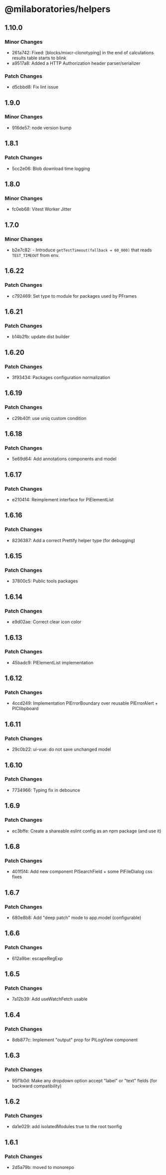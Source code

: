 # @milaboratories/helpers

## 1.10.0

### Minor Changes

- 261a742: Fixed: [blocks/mixcr-clonotyping] in the end of calculations results table starts to blink
- a9517a8: Added a HTTP Authorization header parser/serializer

### Patch Changes

- d5cbbd8: Fix lint issue

## 1.9.0

### Minor Changes

- 916de57: node version bump

## 1.8.1

### Patch Changes

- 5cc2e06: Blob download time logging

## 1.8.0

### Minor Changes

- fc0eb68: Vitest Worker Jitter

## 1.7.0

### Minor Changes

- b2e7c82: - Introduce `getTestTimeout(fallback = 60_000)` that reads `TEST_TIMEOUT` from env.

## 1.6.22

### Patch Changes

- c792469: Set type to module for packages used by PFrames

## 1.6.21

### Patch Changes

- b14b2fb: update dist builder

## 1.6.20

### Patch Changes

- 3f93434: Packages configuration normalization

## 1.6.19

### Patch Changes

- c29b40f: use uniq custom condition

## 1.6.18

### Patch Changes

- 5e69d64: Add annotations components and model

## 1.6.17

### Patch Changes

- e210414: Reimplement interface for PlElementList

## 1.6.16

### Patch Changes

- 8236387: Add a correct Prettify helper type (for debugging)

## 1.6.15

### Patch Changes

- 37800c5: Public tools packages

## 1.6.14

### Patch Changes

- e9d02ae: Correct clear icon color

## 1.6.13

### Patch Changes

- 45badc9: PlElementList implementation

## 1.6.12

### Patch Changes

- 4ccd249: Implementation PlErrorBoundary over reusable PlErrorAlert + PlClibpboard

## 1.6.11

### Patch Changes

- 29c0b22: ui-vue: do not save unchanged model

## 1.6.10

### Patch Changes

- 7734966: Typing fix in debounce

## 1.6.9

### Patch Changes

- ec3bffe: Create a shareable eslint config as an npm package (and use it)

## 1.6.8

### Patch Changes

- 401f5f4: Add new component PlSearchField + some PlFileDialog css fixes

## 1.6.7

### Patch Changes

- 680e8b8: Add "deep patch" mode to app.model (configurable)

## 1.6.6

### Patch Changes

- 612a9be: escapeRegExp

## 1.6.5

### Patch Changes

- 7a12b39: Add useWatchFetch usable

## 1.6.4

### Patch Changes

- 8db877c: Implement "output" prop for PlLogView component

## 1.6.3

### Patch Changes

- 95f1b0d: Make any dropdown option accept "label" or "text" fields (for backward compatibility)

## 1.6.2

### Patch Changes

- da1e029: add isolatedModules true to the root tsonfig

## 1.6.1

### Patch Changes

- 2d5a79b: moved to monorepo
